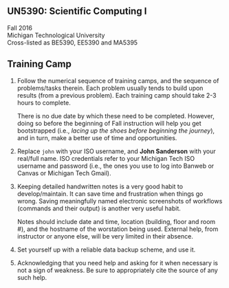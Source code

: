 UN5390: Scientific Computing I         
-------------------

Fall 2016             
Michigan Technological University        
Cross-listed as BE5390, EE5390 and MA5395       

## Training Camp

  01. Follow the numerical sequence of training camps, and the sequence of
      problems/tasks therein. Each problem usually tends to build upon 
      results (from a previous problem). Each training camp should take
      2-3 hours to complete.

      There is no due date by which these need to be completed. However, 
      doing so before the beginning of Fall instruction will help you get
      bootstrapped (i.e., *lacing up the shoes before beginning the journey*), 
      and in turn, make a better use of time and opportunities.

  02. Replace ```john``` with your ISO username, and
      **John Sanderson** with your real/full name. ISO credentials
      refer to your Michigan Tech ISO username and password  (i.e., the
      ones you use to log into Banweb or Canvas or Michigan Tech Gmail).

  03. Keeping detailed handwritten notes is a very good habit to 
      develop/maintain. It can save time and frustration when things go wrong. 
      Saving meaningfully named electronic screenshots of workflows (commands 
      and their output) is another very useful habit. 

      Notes should include date and time, location (building, floor and 
      room #), and the hostname of the worstation being used. External help,
      from instructor or anyone else, will be very limited in their absence.

  04. Set yourself up with a reliable data backup scheme, and use it.

  05. Acknowledging that you need help and asking for it when necessary is
      not a sign of weakness. Be sure to appropriately cite the source of 
      any such help.

